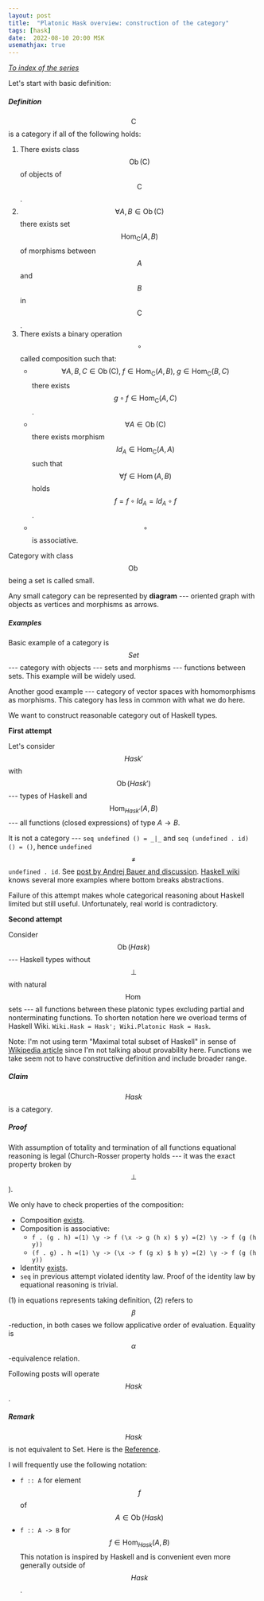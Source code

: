 ```yaml
---
layout: post
title:  "Platonic Hask overview: construction of the category"
tags: [hask]
date:  2022-08-10 20:00 MSK
usemathjax: true
---
```


_[To index of the series](https://viviag.io/tagged/hask/)_

Let's start with basic definition:

##### Definition

$$\mathrm{C}$$ is a category if all of the following holds:

1.  There exists class $$\operatorname{Ob}(\mathrm{C})$$ of objects of $$\mathrm{C}$$.
2.  $$\forall A, B \in \operatorname{Ob}(\mathrm{C})$$ there exists set $$\operatorname{Hom}_{\mathrm{C}}(A,B)$$ of morphisms between $$A$$ and $$B$$ in $$\mathrm{C}$$.
3.  There exists a binary operation $$\circ$$ called composition such that:
    - $$\forall A, B, C \in \operatorname{Ob}(\mathrm{C}),\; f \in \operatorname{Hom}_{\mathrm{C}}(A,B),\; g \in \operatorname{Hom}_{\mathrm{C}}(B,C)$$ there exists $$g \circ f \in \operatorname{Hom}_{\mathrm{C}}(A,C)$$.
    - $$\forall A \in \operatorname{Ob}(\mathrm{C})$$ there exists morphism $$Id_A \in \operatorname{Hom}_{\mathrm{C}}(A,A)$$ such that $$\forall f \in \operatorname{Hom}(A,B)$$ holds $$f = f \circ Id_A = Id_A \circ f$$.
    - $$\circ$$ is associative.

Category with class $$\operatorname{Ob}$$ being a set is called small.

Any small category can be represented by **diagram** --- oriented graph
with objects as vertices and morphisms as arrows.

##### Examples

Basic example of a category is $$Set$$ --- category with objects --- sets and
morphisms --- functions between sets. This example will be widely used.

Another good example --- category of vector spaces with homomorphisms as
morphisms. This category has less in common with what we do here.

We want to construct reasonable category out of Haskell types.

**First attempt**

Let's consider $$Hask'$$ with $$\operatorname{Ob}(Hask')$$ --- types of Haskell and $$\operatorname{Hom}_{Hask'}(A,B)$$ --- all functions (closed expressions) of type $A \to B$.

It is not a category --- `seq undefined () = _|_` and
`seq (undefined . id) () = ()`, hence `undefined` $$\neq$$ `undefined . id`. See
[post by Andrej Bauer and discussion](http://math.andrej.com/2016/08/06/hask-is-not-a-category/).
[Haskell wiki](https://wiki.haskell.org/Hask) knows several more examples where bottom breaks abstractions.

Failure of this attempt makes whole categorical reasoning about Haskell
limited but still useful. Unfortunately, real world is contradictory.

**Second attempt**

Consider $$\operatorname{Ob}(Hask)$$ --- Haskell types without $$\bot$$ with natural $$\operatorname{Hom}$$ sets --- all functions between these platonic types excluding partial and nonterminating functions. To shorten notation here we overload terms of Haskell Wiki. `Wiki.Hask = Hask'; Wiki.Platonic Hask = Hask`.

Note: I'm not using term "Maximal total subset of Haskell" in sense of
[Wikipedia
article](https://en.wikipedia.org/wiki/Total_functional_programming)
since I'm not talking about provability here. Functions we take seem not
to have constructive definition and include broader range.

##### Claim

$$Hask$$ is a category.

##### Proof

With assumption of totality and termination of all functions equational
reasoning is legal (Church-Rosser property holds --- it was the exact property broken by $$\bot$$).

We only have to check properties of the composition:

-   Composition [exists](https://hackage.haskell.org/package/base-4.17.0.0/docs/src/GHC.Base.html#.).
-   Composition is associative:
    -   `f . (g . h) =(1) \y -> f (\x -> g (h x) $ y) =(2) \y -> f (g (h y))`
    -   `(f . g) . h =(1) \y -> (\x -> f (g x) $ h y) =(2) \y -> f (g (h y))`
-   Identity [exists](https://hackage.haskell.org/package/base-4.17.0.0/docs/src/GHC.Base.html#id).
-   `seq` in previous attempt violated identity law. Proof of the identity law by equational reasoning is trivial.

(1) in equations represents taking definition, (2) refers to $$\beta$$-reduction, in both cases we follow applicative order of evaluation. Equality is $$\alpha$$-equivalence relation.

Following posts will operate $$Hask$$.

##### Remark

$$Hask$$ is not equivalent to Set. Here is the [Reference](https://www.reddit.com/r/haskell/comments/sz4ghr/comment/hy3916c/?utm_source=share&utm_medium=web2x&context=3).

I will frequently use the following notation:
- `f :: A` for element $$f$$ of $$A \in \operatorname{Ob}(Hask)$$
- `f :: A -> B` for $$f \in \operatorname{Hom}_{Hask}(A,B)$$
This notation is inspired by Haskell and is convenient even more generally outside of $$Hask$$.
